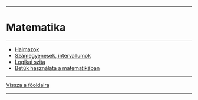 
---

# Matematika

---

- [Halmazok](./matematika/halamzok.md)
- [Számegyenesek, intervallumok](./matematika/szamegyenesek-intervallumok.md)
- [Logikai szita](./matematika/logikai-szita.md)
- [Betűk használata a matematikában]()

---

[Vissza a főoldalra](../../../README.md)

---